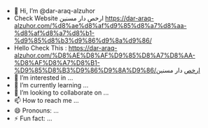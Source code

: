 - 👋 Hi, I’m @dar-araq-alzuhor
- Check Website ارخص دار مسنين
https://dar-araq-alzuhor.com/%d8%ae%d8%af%d9%85%d8%a7%d8%aa-%d8%af%d8%a7%d8%b1-%d9%85%d8%b3%d9%86%d9%8a%d9%86/
- Hello Check This : https://dar-araq-alzuhor.com/%D8%AE%D8%AF%D9%85%D8%A7%D8%AA-%D8%AF%D8%A7%D8%B1-%D9%85%D8%B3%D9%86%D9%8A%D9%86/ارخص دار مسنين
- 👀 I’m interested in ...
- 🌱 I’m currently learning ...
- 💞️ I’m looking to collaborate on ...
- 📫 How to reach me ...
- 😄 Pronouns: ...
- ⚡ Fun fact: ...

<!---
dar-araq-alzuhor/dar-araq-alzuhor is a ✨ special ✨ repository because its `README.md` (this file) appears on your GitHub profile.
You can click the Preview link to take a look at your changes.
--->
